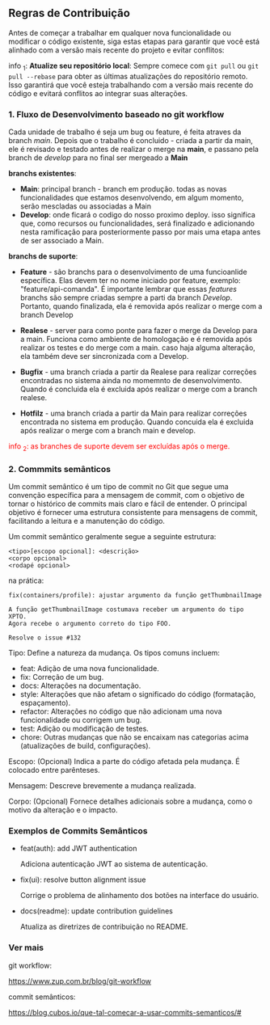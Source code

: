 ## Regras de Contribuição

Antes de começar a trabalhar em qualquer nova funcionalidade ou modificar o código existente, siga estas etapas para garantir que você está alinhado com a versão mais recente do projeto e evitar conflitos:

info <sub>1</sub>: **Atualize seu repositório local**: Sempre comece com `git pull` ou `git pull --rebase` para obter as últimas atualizações do repositório remoto. Isso garantirá que você esteja trabalhando com a versão mais recente do código e evitará conflitos ao integrar suas alterações.


### 1. Fluxo de Desenvolvimento baseado no git workflow

Cada unidade de trabalho é seja um bug ou feature, é feita atraves da branch <i>main</i>. Depois que o trabalho é concluido - criada a partir da main, ele é revisado e testado antes de realizar o merge na <b>main</b>, e passano pela branch de <i>develop</i> para no final ser mergeado a <b>Main</b>

<b>branchs existentes</b>:

- <b>Main</b>: principal branch - branch em produção. todas as novas funcionalidades que estamos desenvolvendo, em algum momento, serão mescladas ou associadas a Main
- <b>Develop</b>: onde ficará o codigo do nosso proximo deploy. isso significa que, como recursos ou funcionalidades, será finalizado e adicionando nesta ramificação para posteriormente passo por mais uma etapa antes de ser associado a Main.

<b>branchs de suporte</b>:

- <b>Feature</b> - são branchs para o desenvolvimento de uma funcioanlide específica. Elas devem ter no nome iniciado por feature, exemplo: "feature/api-comanda". É importante lembrar que essas <i>features</i> branchs são sempre criadas sempre a parti da branch <i>Develop</i>.
Portanto, quando finalizada, ela é removida após realizar o merge com a branch Develop

- <b>Realese</b> - server para como ponte para fazer o merge da Develop para a main. Funciona como ambiente de homologação e é removida após realizar os testes e do merge com a main. caso haja alguma alteração, ela também deve ser sincronizada com a Develop.

- <b>Bugfix</b> - uma branch criada a partir da Realese para realizar correções encontradas no sistema ainda no momemnto de desenvolvimento. Quando é concluida ela é excluida após realizar o merge com a branch realese.

- <b>Hotfilz</b> - uma branch criada a partir da Main para realizar correções encontrada no sistema em produção. Quando concuida ela é excluida após realizar o merge com a branch main e develop.


<p style="color: red;">info <sub>2</sub>: as branches de suporte devem ser excluídas após o merge.</p>


### 2. Commmits semânticos


Um commit semântico é um tipo de commit no Git que segue uma convenção específica para a mensagem de commit, com o objetivo de tornar o histórico de commits mais claro e fácil de entender. O principal objetivo é fornecer uma estrutura consistente para mensagens de commit, facilitando a leitura e a manutenção do código.

Um commit semântico geralmente segue a seguinte estrutura:

```git
<tipo>[escopo opcional]: <descrição>
<corpo opcional>
<rodapé opcional>

```
na prática:

```git
fix(containers/profile): ajustar argumento da função getThumbnailImage

A função getThumbnailImage costumava receber um argumento do tipo XPTO.
Agora recebe o argumento correto do tipo FOO.

Resolve o issue #132

```

Tipo: Define a natureza da mudança. Os tipos comuns incluem:

- feat: Adição de uma nova funcionalidade.
- fix: Correção de um bug.
- docs: Alterações na documentação.
- style: Alterações que não afetam o significado do código (formatação, espaçamento).
- refactor: Alterações no código que não adicionam uma nova funcionalidade ou corrigem um bug.
- test: Adição ou modificação de testes.
- chore: Outras mudanças que não se encaixam nas categorias acima (atualizações de build, configurações).

Escopo: (Opcional) Indica a parte do código afetada pela mudança. É colocado entre parênteses.

Mensagem: Descreve brevemente a mudança realizada.

Corpo: (Opcional) Fornece detalhes adicionais sobre a mudança, como o motivo da alteração e o impacto.


### Exemplos de Commits Semânticos
- feat(auth): add JWT authentication
  
  Adiciona autenticação JWT ao sistema de autenticação.

- fix(ui): resolve button alignment issue
  
  Corrige o problema de alinhamento dos botões na interface do usuário.

- docs(readme): update contribution guidelines
  
  Atualiza as diretrizes de contribuição no README.

### Ver mais

git workflow:

https://www.zup.com.br/blog/git-workflow

commit semânticos:

https://blog.cubos.io/que-tal-comecar-a-usar-commits-semanticos/#


